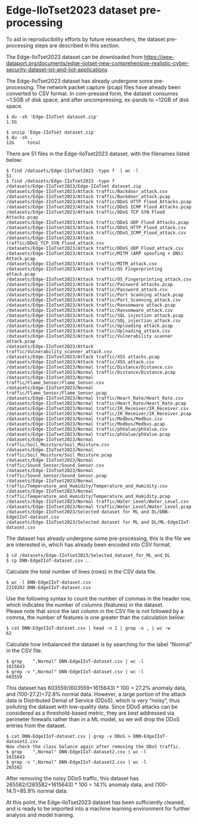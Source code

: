 # Edge-IIoTset2023 dataset pre-processing

To aid in reproducibility efforts by future researchers, the dataset pre-processing steps are described in this section.

The Edge-IIoTset2023 dataset can be downloaded from https://ieee-dataport.org/documents/edge-iiotset-new-comprehensive-realistic-cyber-security-dataset-iot-and-iiot-applications

The Edge-IIoTset2023 dataset has already undergone some pre-processing.  The network packet capture (pcap) files have already been converted to CSV format.  In com-pressed form, the dataset consumes ~1.5GB of disk space, and after uncompressing, ex-pands to ~12GB of disk space.
```
$ du -sh 'Edge-IIoTset dataset.zip'
1.5G

$ unzip 'Edge-IIoTset dataset.zip'
$ du -sh .
12G     total
```

There are 51 files in the Edge-IIoTset2023 dataset, with the filenames listed below:
```
$ find /datasets/Edge-IIoTset2023 -type f  | wc -l
51
$ find /datasets/Edge-IIoTset2023 -type f
/datasets/Edge-IIoTset2023/Edge-IIoTset dataset.zip
/datasets/Edge-IIoTset2023/Attack traffic/Backdoor_attack.csv
/datasets/Edge-IIoTset2023/Attack traffic/Backdoor_attack.pcap
/datasets/Edge-IIoTset2023/Attack traffic/DDoS HTTP Flood Attacks.pcap
/datasets/Edge-IIoTset2023/Attack traffic/DDoS ICMP Flood Attacks.pcap
/datasets/Edge-IIoTset2023/Attack traffic/DDoS TCP SYN Flood Attacks.pcap
/datasets/Edge-IIoTset2023/Attack traffic/DDoS UDP Flood Attacks.pcap
/datasets/Edge-IIoTset2023/Attack traffic/DDoS_HTTP_Flood_attack.csv
/datasets/Edge-IIoTset2023/Attack traffic/DDoS_ICMP_Flood_attack.csv
/datasets/Edge-IIoTset2023/Attack traffic/DDoS_TCP_SYN_Flood_attack.csv
/datasets/Edge-IIoTset2023/Attack traffic/DDoS_UDP_Flood_attack.csv
/datasets/Edge-IIoTset2023/Attack traffic/MITM (ARP spoofing + DNS) Attack.pcap
/datasets/Edge-IIoTset2023/Attack traffic/MITM_attack.csv
/datasets/Edge-IIoTset2023/Attack traffic/OS Fingerprinting attack.pcap
/datasets/Edge-IIoTset2023/Attack traffic/OS_Fingerprinting_attack.csv
/datasets/Edge-IIoTset2023/Attack traffic/Password attacks.pcap
/datasets/Edge-IIoTset2023/Attack traffic/Password_attack.csv
/datasets/Edge-IIoTset2023/Attack traffic/Port Scanning attack.pcap
/datasets/Edge-IIoTset2023/Attack traffic/Port_Scanning_attack.csv
/datasets/Edge-IIoTset2023/Attack traffic/Ransomware attack.pcap
/datasets/Edge-IIoTset2023/Attack traffic/Ransomware_attack.csv
/datasets/Edge-IIoTset2023/Attack traffic/SQL injection attack.pcap
/datasets/Edge-IIoTset2023/Attack traffic/SQL_injection_attack.csv
/datasets/Edge-IIoTset2023/Attack traffic/Uploading attack.pcap
/datasets/Edge-IIoTset2023/Attack traffic/Uploading_attack.csv
/datasets/Edge-IIoTset2023/Attack traffic/Vulnerability scanner attack.pcap
/datasets/Edge-IIoTset2023/Attack traffic/Vulnerability_scanner_attack.csv
/datasets/Edge-IIoTset2023/Attack traffic/XSS attacks.pcap
/datasets/Edge-IIoTset2023/Attack traffic/XSS_attack.csv
/datasets/Edge-IIoTset2023/Normal traffic/Distance/Distance.csv
/datasets/Edge-IIoTset2023/Normal traffic/Distance/Distance.pcap
/datasets/Edge-IIoTset2023/Normal traffic/Flame_Sensor/Flame_Sensor.csv
/datasets/Edge-IIoTset2023/Normal traffic/Flame_Sensor/Flame_Sensor.pcap
/datasets/Edge-IIoTset2023/Normal traffic/Heart_Rate/Heart_Rate.csv
/datasets/Edge-IIoTset2023/Normal traffic/Heart_Rate/Heart_Rate.pcap
/datasets/Edge-IIoTset2023/Normal traffic/IR_Receiver/IR_Receiver.csv
/datasets/Edge-IIoTset2023/Normal traffic/IR_Receiver/IR_Receiver.pcap
/datasets/Edge-IIoTset2023/Normal traffic/Modbus/Modbus.csv
/datasets/Edge-IIoTset2023/Normal traffic/Modbus/Modbus.pcap
/datasets/Edge-IIoTset2023/Normal traffic/phValue/phValue.csv
/datasets/Edge-IIoTset2023/Normal traffic/phValue/phValue.pcap
/datasets/Edge-IIoTset2023/Normal traffic/Soil_Moisture/Soil_Moisture.csv
/datasets/Edge-IIoTset2023/Normal traffic/Soil_Moisture/Soil_Moisture.pcap
/datasets/Edge-IIoTset2023/Normal traffic/Sound_Sensor/Sound_Sensor.csv
/datasets/Edge-IIoTset2023/Normal traffic/Sound_Sensor/Sound_Sensor.pcap
/datasets/Edge-IIoTset2023/Normal traffic/Temperature_and_Humidity/Temperature_and_Humidity.csv
/datasets/Edge-IIoTset2023/Normal traffic/Temperature_and_Humidity/Temperature_and_Humidity.pcap
/datasets/Edge-IIoTset2023/Normal traffic/Water_Level/Water_Level.csv
/datasets/Edge-IIoTset2023/Normal traffic/Water_Level/Water_Level.pcap
/datasets/Edge-IIoTset2023/Selected dataset for ML and DL/DNN-EdgeIIoT-dataset.csv
/datasets/Edge-IIoTset2023/Selected dataset for ML and DL/ML-EdgeIIoT-dataset.csv
```

The dataset has already undergone some pre-processing, this is the file we are interested in, which has already been encoded into CSV format.  
```
$ cd /datasets/Edge-IIoTset2023/Selected_dataset_for_ML_and_DL
$ cp DNN-EdgeIIoT-dataset.csv ..
```

Calculate the total number of lines (rows) in the CSV data file.
```
$ wc -l DNN-EdgeIIoT-dataset.csv
2219202 DNN-EdgeIIoT-dataset.csv
```
Use the following syntax to count the number of commas in the header row, which indicates the number of columns (features) in the dataset.  
Please note that since the last column in the CSV file is not followed by a comma, the number of features is one greater than the calculation below:
```
$ cat DNN-EdgeIIoT-dataset.csv | head -n 1 | grep -o , | wc -w
62
```

Calculate how imbalanced the dataset is by searching for the label “Normal” in the CSV file.
```
$ grep    ",Normal" DNN-EdgeIIoT-dataset.csv | wc -l
1615643
$ grep -v ",Normal" DNN-EdgeIIoT-dataset.csv | wc -l
603559
```

This dataset has 603559/(603559+1615643) * 100 = 27.2% anomaly data, and (100-27.2)=72.8% normal data.  However, a large portion of the attack data is Distributed Denial of Service (DDoS), which is very “noisy”, thus polluting the dataset with low-quality data.  Since DDoS attacks can be considered as a threshold-based metric, they are best addressed via perimeter firewalls rather than in a ML model, so we will drop the DDoS entries from the dataset.
```
$ cat DNN-EdgeIIoT-dataset.csv | grep -v DDoS > DNN-EdgeIIoT-dataset2.csv
Now check the class balance again after removing the DDoS traffic.
$ grep    ",Normal" DNN-EdgeIIoT-dataset2.csv | wc -l
1615643
$ grep -v ",Normal" DNN-EdgeIIoT-dataset2.csv | wc -l
265582
```

After removing the noisy DDoS traffic, this dataset has 265582/(265582+1615643) * 100 = 14.1% anomaly data, and (100-14.1)=85.9% normal data.  

At this point, the Edge-IIoTset2023 dataset has been sufficiently cleaned, and is ready to be imported into a machine learning environment for further analysis and model training.  
